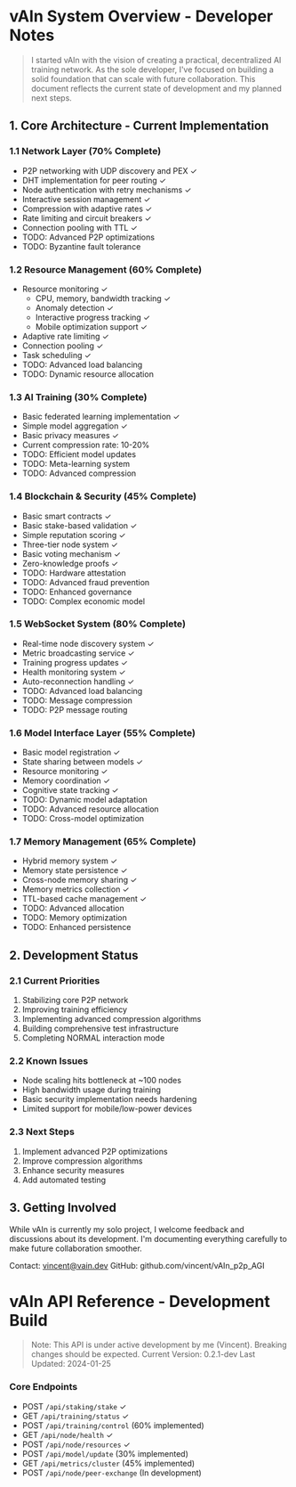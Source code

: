 # vAIn System Overview - Developer Notes

> I started vAIn with the vision of creating a practical, decentralized AI training network. As the sole developer, I've focused on building a solid foundation that can scale with future collaboration. This document reflects the current state of development and my planned next steps.

## 1. Core Architecture - Current Implementation 

### 1.1 Network Layer (70% Complete)
- P2P networking with UDP discovery and PEX ✓
- DHT implementation for peer routing ✓
- Node authentication with retry mechanisms ✓
- Interactive session management ✓
- Compression with adaptive rates ✓
- Rate limiting and circuit breakers ✓
- Connection pooling with TTL ✓
- TODO: Advanced P2P optimizations
- TODO: Byzantine fault tolerance

### 1.2 Resource Management (60% Complete) 
- Resource monitoring ✓
  - CPU, memory, bandwidth tracking ✓
  - Anomaly detection ✓
  - Interactive progress tracking ✓
  - Mobile optimization support ✓
- Adaptive rate limiting ✓
- Connection pooling ✓
- Task scheduling ✓
- TODO: Advanced load balancing
- TODO: Dynamic resource allocation

### 1.3 AI Training (30% Complete)
- Basic federated learning implementation ✓
- Simple model aggregation ✓
- Basic privacy measures ✓
- Current compression rate: 10-20%
- TODO: Efficient model updates
- TODO: Meta-learning system
- TODO: Advanced compression

### 1.4 Blockchain & Security (45% Complete)
- Basic smart contracts ✓
- Basic stake-based validation ✓
- Simple reputation scoring ✓
- Three-tier node system ✓
- Basic voting mechanism ✓
- Zero-knowledge proofs ✓
- TODO: Hardware attestation
- TODO: Advanced fraud prevention
- TODO: Enhanced governance
- TODO: Complex economic model

### 1.5 WebSocket System (80% Complete)
- Real-time node discovery system ✓
- Metric broadcasting service ✓
- Training progress updates ✓
- Health monitoring system ✓
- Auto-reconnection handling ✓
- TODO: Advanced load balancing
- TODO: Message compression
- TODO: P2P message routing

### 1.6 Model Interface Layer (55% Complete)
- Basic model registration ✓
- State sharing between models ✓
- Resource monitoring ✓
- Memory coordination ✓
- Cognitive state tracking ✓
- TODO: Dynamic model adaptation
- TODO: Advanced resource allocation
- TODO: Cross-model optimization

### 1.7 Memory Management (65% Complete)
- Hybrid memory system ✓
- Memory state persistence ✓
- Cross-node memory sharing ✓
- Memory metrics collection ✓
- TTL-based cache management ✓
- TODO: Advanced allocation
- TODO: Memory optimization
- TODO: Enhanced persistence

## 2. Development Status

### 2.1 Current Priorities
1. Stabilizing core P2P network
2. Improving training efficiency 
3. Implementing advanced compression algorithms
4. Building comprehensive test infrastructure
5. Completing NORMAL interaction mode

### 2.2 Known Issues
- Node scaling hits bottleneck at ~100 nodes
- High bandwidth usage during training
- Basic security implementation needs hardening
- Limited support for mobile/low-power devices

### 2.3 Next Steps
1. Implement advanced P2P optimizations
2. Improve compression algorithms
3. Enhance security measures
4. Add automated testing

## 3. Getting Involved

While vAIn is currently my solo project, I welcome feedback and discussions about its development. I'm documenting everything carefully to make future collaboration smoother.

Contact: vincent@vain.dev
GitHub: github.com/vincent/vAIn_p2p_AGI

# vAIn API Reference - Development Build

> Note: This API is under active development by me (Vincent). Breaking changes should be expected.
> Current Version: 0.2.1-dev
> Last Updated: 2024-01-25

### Core Endpoints
- POST `/api/staking/stake` ✓
- GET `/api/training/status` ✓
- POST `/api/training/control` (60% implemented)
- GET `/api/node/health` ✓
- POST `/api/node/resources` ✓
- POST `/api/model/update` (30% implemented)
- GET `/api/metrics/cluster` (45% implemented)
- POST `/api/node/peer-exchange` (In development)
